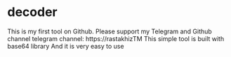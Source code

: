 # decoder
This is my first tool on Github. Please support my Telegram and Github channel
telegram channel: https://rastakhizTM
This simple tool is built with base64 library
And it is very easy to use
